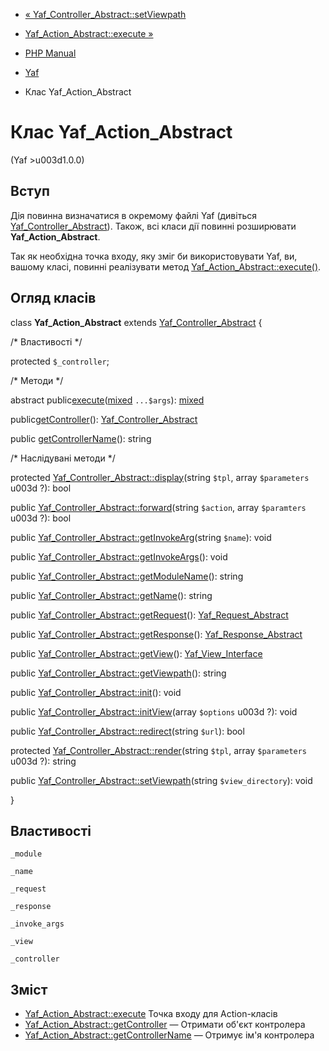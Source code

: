 - [« Yaf_Controller_Abstract::setViewpath](yaf-controller-abstract.setviewpath.md)
- [Yaf_Action_Abstract::execute »](yaf-action-abstract.execute.md)

- [PHP Manual](index.md)
- [Yaf](book.yaf.md)
- Клас Yaf_Action_Abstract

# Клас Yaf_Action_Abstract

(Yaf \>u003d1.0.0)

## Вступ

Дія повинна визначатися в окремому файлі Yaf (дивіться
[Yaf_Controller_Abstract](class.yaf-controller-abstract.md)). Також,
всі класи дії повинні розширювати **Yaf_Action_Abstract**.

Так як необхідна точка входу, яку зміг би використовувати Yaf, ви,
вашому класі, повинні реалізувати метод
[Yaf_Action_Abstract::execute()](yaf-action-abstract.execute.md).

## Огляд класів

class **Yaf_Action_Abstract** extends
[Yaf_Controller_Abstract](class.yaf-controller-abstract.md) {

/\* Властивості \*/

protected `$_controller`;

/\* Методи \*/

abstract
public[execute](yaf-action-abstract.execute.md)([mixed](language.types.declarations.md#language.types.declarations.mixed)
`...$args`):
[mixed](language.types.declarations.md#language.types.declarations.mixed)

public[getController](yaf-action-abstract.getcontroller.md)():
[Yaf_Controller_Abstract](class.yaf-controller-abstract.md)

public
[getControllerName](yaf-controller-abstract.getcontrollername.md)():
string

/\* Наслідувані методи \*/

protected
[Yaf_Controller_Abstract::display](yaf-controller-abstract.display.md)(string
`$tpl`, array `$parameters` u003d ?): bool

public
[Yaf_Controller_Abstract::forward](yaf-controller-abstract.forward.md)(string
`$action`, array `$paramters` u003d ?): bool

public
[Yaf_Controller_Abstract::getInvokeArg](yaf-controller-abstract.getinvokearg.md)(string
`$name`): void

public
[Yaf_Controller_Abstract::getInvokeArgs](yaf-controller-abstract.getinvokeargs.md)():
void

public
[Yaf_Controller_Abstract::getModuleName](yaf-controller-abstract.getmodulename.md)():
string

public
[Yaf_Controller_Abstract::getName](yaf-controller-abstract.getname.md)():
string

public
[Yaf_Controller_Abstract::getRequest](yaf-controller-abstract.getrequest.md)():
[Yaf_Request_Abstract](class.yaf-request-abstract.md)

public
[Yaf_Controller_Abstract::getResponse](yaf-controller-abstract.getresponse.md)():
[Yaf_Response_Abstract](class.yaf-response-abstract.md)

public
[Yaf_Controller_Abstract::getView](yaf-controller-abstract.getview.md)():
[Yaf_View_Interface](class.yaf-view-interface.md)

public
[Yaf_Controller_Abstract::getViewpath](yaf-controller-abstract.getviewpath.md)():
string

public
[Yaf_Controller_Abstract::init](yaf-controller-abstract.init.md)():
void

public
[Yaf_Controller_Abstract::initView](yaf-controller-abstract.initview.md)(array
`$options` u003d ?): void

public
[Yaf_Controller_Abstract::redirect](yaf-controller-abstract.redirect.md)(string
`$url`): bool

protected
[Yaf_Controller_Abstract::render](yaf-controller-abstract.render.md)(string
`$tpl`, array `$parameters` u003d ?): string

public
[Yaf_Controller_Abstract::setViewpath](yaf-controller-abstract.setviewpath.md)(string
`$view_directory`): void

}

## Властивості

`_module`

`_name`

`_request`

`_response`

`_invoke_args`

`_view`

`_controller`

## Зміст

- [Yaf_Action_Abstract::execute](yaf-action-abstract.execute.md)
Точка входу для Action-класів
- [Yaf_Action_Abstract::getController](yaf-action-abstract.getcontroller.md)
— Отримати об'єкт контролера
- [Yaf_Action_Abstract::getControllerName](yaf-controller-abstract.getcontrollername.md)
— Отримує ім'я контролера
